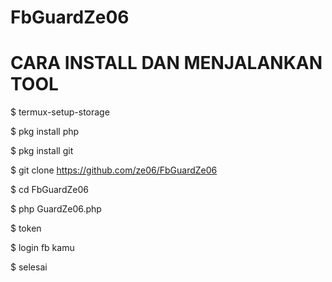 # FbGuardZe06

# CARA INSTALL DAN MENJALANKAN TOOL

$ termux-setup-storage

$ pkg install php

$ pkg install git

$ git clone https://github.com/ze06/FbGuardZe06

$ cd FbGuardZe06

$ php GuardZe06.php

$ token

$ login fb kamu

$ selesai

